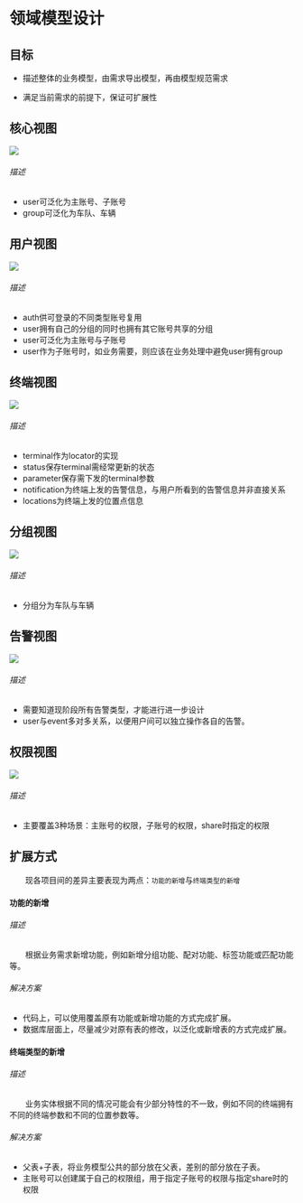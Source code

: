 # 领域模型设计

## 目标

* 描述整体的业务模型，由需求导出模型，再由模型规范需求

* 满足当前需求的前提下，保证可扩展性

## 核心视图
![](./pic/核心视图.png)
###### 描述
* user可泛化为主账号、子账号
* group可泛化为车队、车辆

## 用户视图
![](./pic/用户视图.png)
###### 描述
* auth供可登录的不同类型账号复用
* user拥有自己的分组的同时也拥有其它账号共享的分组
* user可泛化为主账号与子账号
* user作为子账号时，如业务需要，则应该在业务处理中避免user拥有group

## 终端视图
![](./pic/终端视图.png)
###### 描述
* terminal作为locator的实现
* status保存terminal需经常更新的状态
* parameter保存需下发的terminal参数
* notification为终端上发的告警信息，与用户所看到的告警信息并非直接关系
* locations为终端上发的位置点信息

## 分组视图
![](./pic/分组视图.png)
###### 描述
* 分组分为车队与车辆

## 告警视图
![](./pic/告警视图.png)
###### 描述
* 需要知道现阶段所有告警类型，才能进行进一步设计
* user与event多对多关系，以便用户间可以独立操作各自的告警。

## 权限视图
![](./pic/权限视图.png)
###### 描述
* 主要覆盖3种场景：主账号的权限，子账号的权限，share时指定的权限

## 扩展方式

　　现各项目间的差异主要表现为两点：`功能的新增`与`终端类型的新增`

#### 功能的新增

###### 描述
　　根据业务需求新增功能，例如新增分组功能、配对功能、标签功能或匹配功能等。

###### 解决方案
* 代码上，可以使用覆盖原有功能或新增功能的方式完成扩展。
* 数据库层面上，尽量减少对原有表的修改，以泛化或新增表的方式完成扩展。

#### 终端类型的新增

###### 描述
　　业务实体根据不同的情况可能会有少部分特性的不一致，例如不同的终端拥有不同的终端参数和不同的位置参数等。

###### 解决方案
* 父表+子表，将业务模型公共的部分放在父表，差别的部分放在子表。
* 主账号可以创建属于自己的权限组，用于指定子账号的权限与指定share时的权限